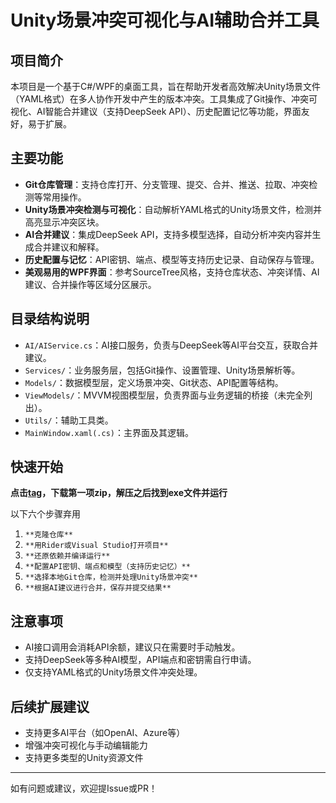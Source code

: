 # Unity场景冲突可视化与AI辅助合并工具

## 项目简介
本项目是一个基于C#/WPF的桌面工具，旨在帮助开发者高效解决Unity场景文件（YAML格式）在多人协作开发中产生的版本冲突。工具集成了Git操作、冲突可视化、AI智能合并建议（支持DeepSeek API）、历史配置记忆等功能，界面友好，易于扩展。

## 主要功能
- **Git仓库管理**：支持仓库打开、分支管理、提交、合并、推送、拉取、冲突检测等常用操作。
- **Unity场景冲突检测与可视化**：自动解析YAML格式的Unity场景文件，检测并高亮显示冲突区块。
- **AI合并建议**：集成DeepSeek API，支持多模型选择，自动分析冲突内容并生成合并建议和解释。
- **历史配置与记忆**：API密钥、端点、模型等支持历史记录、自动保存与管理。
- **美观易用的WPF界面**：参考SourceTree风格，支持仓库状态、冲突详情、AI建议、合并操作等区域分区展示。

## 目录结构说明
- `AI/AIService.cs`：AI接口服务，负责与DeepSeek等AI平台交互，获取合并建议。
- `Services/`：业务服务层，包括Git操作、设置管理、Unity场景解析等。
- `Models/`：数据模型层，定义场景冲突、Git状态、API配置等结构。
- `ViewModels/`：MVVM视图模型层，负责界面与业务逻辑的桥接（未完全列出）。
- `Utils/`：辅助工具类。
- `MainWindow.xaml(.cs)`：主界面及其逻辑。

## 快速开始
**点击[tag](https://github.com/paofan25/gitAttack/releases/tag/v1.0.0)，下载第一项zip，解压之后找到exe文件并运行**

以下六个步骤弃用



1. `**克隆仓库**`
2. `**用Rider或Visual Studio打开项目**`
3. `**还原依赖并编译运行**`
4. `**配置API密钥、端点和模型（支持历史记忆）**`
5. `**选择本地Git仓库，检测并处理Unity场景冲突**`
6. `**根据AI建议进行合并，保存并提交结果**`

## 注意事项
- AI接口调用会消耗API余额，建议只在需要时手动触发。
- 支持DeepSeek等多种AI模型，API端点和密钥需自行申请。
- 仅支持YAML格式的Unity场景文件冲突处理。

## 后续扩展建议
- 支持更多AI平台（如OpenAI、Azure等）
- 增强冲突可视化与手动编辑能力
- 支持更多类型的Unity资源文件

---

如有问题或建议，欢迎提Issue或PR！
